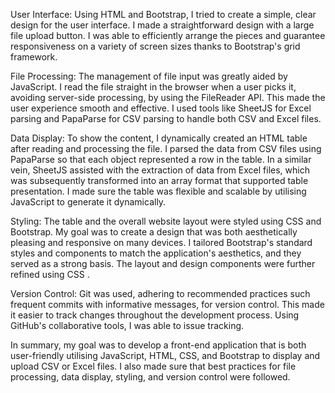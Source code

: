 User Interface: Using HTML and Bootstrap, I tried to create a simple, clear design for the user interface. I made a straightforward design with a large file upload button. I was able to efficiently arrange the pieces and guarantee responsiveness on a variety of screen sizes thanks to Bootstrap's grid framework.


File Processing: The management of file input was greatly aided by JavaScript. I read the file straight in the browser when a user picks it, avoiding server-side processing, by using the FileReader API. This made the user experience smooth and effective. I used tools like SheetJS for Excel parsing and PapaParse for CSV parsing to handle both CSV and Excel files. 

Data Display: To show the content, I dynamically created an HTML table after reading and processing the file. I parsed the data from CSV files using PapaParse so that each object represented a row in the table. In a similar vein, SheetJS assisted with the extraction of data from Excel files, which was subsequently transformed into an array format that supported table presentation. I made sure the table was flexible and scalable by utilising JavaScript to generate it dynamically. 

Styling: The table and the overall website layout were styled using CSS and Bootstrap. My goal was to create a design that was both aesthetically pleasing and responsive on many devices. I tailored Bootstrap's standard styles and components to match the application's aesthetics, and they served as a strong basis. The layout and design components were further refined using CSS .

Version Control: Git was used, adhering to recommended practices such frequent commits with informative messages, for version control. This made it easier to track changes throughout the development process. Using GitHub's collaborative tools, I was able to issue tracking. 

In summary, my goal was to develop a front-end application that is both user-friendly utilising JavaScript, HTML, CSS, and Bootstrap to display and upload CSV or Excel files. I also made sure that best practices for file processing, data display, styling, and version control were followed.


